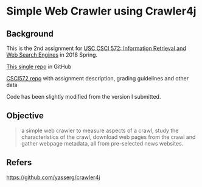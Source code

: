 # Simple Web Crawler using Crawler4j

## Background

This is the 2nd assignment for [USC CSCI 572: Information Retrieval and Web Search Engines](http://www-scf.usc.edu/~csci572/) in 2018 Spring.

[This single repo](https://github.com/dazingwill/WebCrawler) in GitHub

[CSCI572 repo](https://github.com/dazingwill/CSCI572) with assignment description, grading guidelines and other data



Code has been slightly modified from the version I submitted.

## Objective

> a simple web crawler to measure aspects of a crawl, study the characteristics of the crawl, download web pages from the crawl and gather webpage metadata, all from pre-selected news websites. 

## Refers

https://github.com/yasserg/crawler4j 
